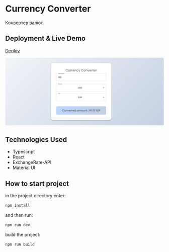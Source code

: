 # Currency Converter

Конвертер валют.

## Deployment & Live Demo

[Deploy](https://tatyanazakiryanova.github.io/Currency-Converter)

<img src="./src/assets/converterPreview.png" alt="preview">

## Technologies Used

- Typescript
- React
- ExchangeRate-API
- Material UI

## How to start project

in the project directory enter:

```js
npm install
```

and then run:

```js
npm run dev
```

build the project:

```js
npm run build
```

